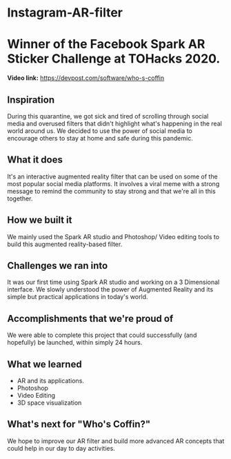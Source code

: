 # Instagram-AR-filter

# Winner of the Facebook Spark AR Sticker Challenge at TOHacks 2020.

**Video link:** https://devpost.com/software/who-s-coffin

## Inspiration
During this quarantine, we got sick and tired of scrolling through social media and overused filters that didn't highlight what's happening in the real world around us. We decided to use the power of social media to encourage others to stay at home and safe during this pandemic.

## What it does
It's an interactive augmented reality filter that can be used on some of the most popular social media platforms. It involves a viral meme with a strong message to remind the community to stay strong and that we're all in this together.

## How we built it
We mainly used the Spark AR studio and Photoshop/ Video editing tools to build this augmented reality-based filter.

## Challenges we ran into
It was our first time using Spark AR studio and working on a 3 Dimensional interface. We slowly understood the power of Augmented Reality and its simple but practical applications in today's world.

## Accomplishments that we're proud of
We were able to complete this project that could successfully (and hopefully) be launched, within simply 24 hours.

## What we learned
- AR and its applications.
- Photoshop
- Video Editing
- 3D space visualization

## What's next for "Who's Coffin?"
We hope to improve our AR filter and build more advanced AR concepts that could help in our day to day activities.
